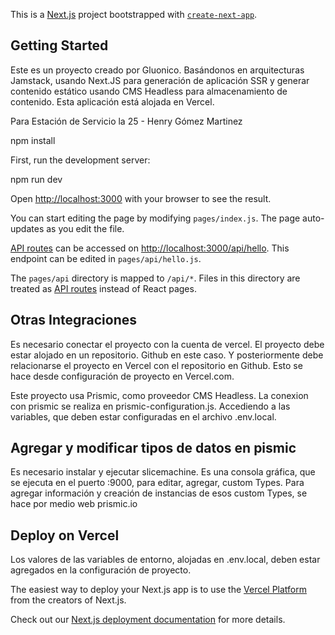 This is a [Next.js](https://nextjs.org/) project bootstrapped with [`create-next-app`](https://github.com/vercel/next.js/tree/canary/packages/create-next-app).

## Getting Started
Este es un proyecto creado por Gluonico. Basándonos en arquitecturas Jamstack, usando Next.JS para generación de aplicación SSR y generar contenido estático usando CMS Headless para almacenamiento de contenido. Esta aplicación está alojada en Vercel.

Para Estación de Servicio la 25 - Henry Gómez Martinez

npm install

First, run the development server:

npm run dev

Open [http://localhost:3000](http://localhost:3000) with your browser to see the result.

You can start editing the page by modifying `pages/index.js`. The page auto-updates as you edit the file.

[API routes](https://nextjs.org/docs/api-routes/introduction) can be accessed on [http://localhost:3000/api/hello](http://localhost:3000/api/hello). This endpoint can be edited in `pages/api/hello.js`.

The `pages/api` directory is mapped to `/api/*`. Files in this directory are treated as [API routes](https://nextjs.org/docs/api-routes/introduction) instead of React pages.

## Otras Integraciones

Es necesario conectar el proyecto con la cuenta de vercel. 
El proyecto debe estar alojado en un repositorio. Github en este caso.
Y posteriormente debe relacionarse el proyecto en Vercel con el repositorio en Github. Esto se hace desde configuración de proyecto en Vercel.com.

Este proyecto usa Prismic, como proveedor CMS Headless.
La conexion con prismic se realiza en prismic-configuration.js. Accediendo a las variables, que deben estar configuradas en el archivo .env.local.

## Agregar y modificar tipos de datos en pismic

Es necesario instalar y ejecutar slicemachine.
Es una consola gráfica, que se ejecuta en el puerto :9000, para editar, agregar, custom Types.
Para agregar información y creación de instancias de esos custom Types, se hace por medio web prismic.io

## Deploy on Vercel

Los valores de las variables de entorno, alojadas en .env.local, deben estar agregados en la configuración de proyecto.

The easiest way to deploy your Next.js app is to use the [Vercel Platform](https://vercel.com/import?utm_medium=default-template&filter=next.js&utm_source=create-next-app&utm_campaign=create-next-app-readme) from the creators of Next.js.

Check out our [Next.js deployment documentation](https://nextjs.org/docs/deployment) for more details.